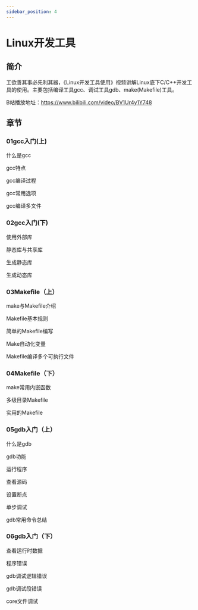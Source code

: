 ```yaml
---
sidebar_position: 4
---
```


# Linux开发工具

## 简介

工欲善其事必先利其器，《Linux开发工具使用》视频讲解Linux底下C/C++开发工具的使用。主要包括编译工具gcc、调试工具gdb、make(Makefile)工具。

B站播放地址：https://www.bilibili.com/video/BV1Ur4y1Y748

## 章节

### 01gcc入门(上)

什么是gcc

gcc特点

gcc编译过程

gcc常用选项

gcc编译多文件

### 02gcc入门(下)

使用外部库

静态库与共享库

生成静态库

生成动态库

### 03Makefile（上）

make与Makefile介绍

Makefile基本规则

简单的Makefile编写

Make自动化变量

Makefile编译多个可执行文件

### 04Makefile（下）

make常用内嵌函数

多级目录Makefile

实用的Makefile

### 05gdb入门（上）

什么是gdb

gdb功能

运行程序

查看源码

设置断点

单步调试

gdb常用命令总结

### 06gdb入门（下）

查看运行时数据

程序错误

gdb调试逻辑错误

gdb调试段错误

core文件调试
